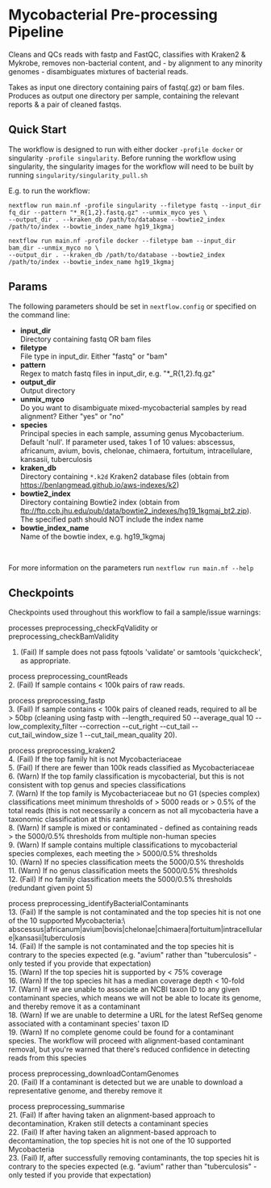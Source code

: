 # Mycobacterial Pre-processing Pipeline #
  
Cleans and QCs reads with fastp and FastQC, classifies with Kraken2 & Mykrobe, removes non-bacterial content, and - by alignment to any minority genomes - disambiguates mixtures of bacterial reads.

Takes as input one directory containing pairs of fastq(.gz) or bam files.
Produces as output one directory per sample, containing the relevant reports & a pair of cleaned fastqs.

## Quick Start ## 
The workflow is designed to run with either docker `-profile docker` or singularity `-profile singularity`. Before running the workflow using singularity, the singularity images for the workflow will need to be built by running `singularity/singularity_pull.sh` 

E.g. to run the workflow:
```
nextflow run main.nf -profile singularity --filetype fastq --input_dir fq_dir --pattern "*_R{1,2}.fastq.gz" --unmix_myco yes \
--output_dir . --kraken_db /path/to/database --bowtie2_index /path/to/index --bowtie_index_name hg19_1kgmaj

nextflow run main.nf -profile docker --filetype bam --input_dir bam_dir --unmix_myco no \
--output_dir . --kraken_db /path/to/database --bowtie2_index /path/to/index --bowtie_index_name hg19_1kgmaj
```

## Params ##
The following parameters should be set in `nextflow.config` or specified on the command line:

* **input_dir**<br /> 
Directory containing fastq OR bam files
* **filetype**<br />
File type in input_dir. Either "fastq" or "bam"
* **pattern**<br />
Regex to match fastq files in input_dir, e.g. "*_R{1,2}.fq.gz"
* **output_dir**<br />
Output directory
* **unmix_myco**<br />
Do you want to disambiguate mixed-mycobacterial samples by read alignment? Either "yes" or "no"
* **species**<br />
Principal species in each sample, assuming genus Mycobacterium. Default 'null'. If parameter used, takes 1 of 10 values: abscessus, africanum, avium, bovis, chelonae, chimaera, fortuitum, intracellulare, kansasii, tuberculosis
* **kraken_db**<br />
Directory containing `*.k2d` Kraken2 database files (obtain from https://benlangmead.github.io/aws-indexes/k2)
* **bowtie2_index**<br />
Directory containing Bowtie2 index (obtain from ftp://ftp.ccb.jhu.edu/pub/data/bowtie2_indexes/hg19_1kgmaj_bt2.zip). The specified path should NOT include the index name
* **bowtie_index_name**<br />
Name of the bowtie index, e.g. hg19_1kgmaj<br />
<br />

For more information on the parameters run `nextflow run main.nf --help`

## Checkpoints ##
Checkpoints used throughout this workflow to fail a sample/issue warnings:
 
 processes preprocessing_checkFqValidity or preprocessing_checkBamValidity
 1. (Fail) If sample does not pass fqtools 'validate' or samtools 'quickcheck', as appropriate.
 
 process preprocessing_countReads\
 2. (Fail) If sample contains < 100k pairs of raw reads.
 
 process preprocessing_fastp\
 3. (Fail) If sample contains < 100k pairs of cleaned reads, required to all be > 50bp (cleaning using fastp with --length_required 50 --average_qual 10 --low_complexity_filter --correction --cut_right --cut_tail --cut_tail_window_size 1 --cut_tail_mean_quality 20).

 process preprocessing_kraken2\
 4. (Fail) If the top family hit is not Mycobacteriaceae\
 5. (Fail) If there are fewer than 100k reads classified as Mycobacteriaceae \
 6. (Warn) If the top family classification is mycobacterial, but this is not consistent with top genus and species classifications\
 7. (Warn) If the top family is Mycobacteriaceae but no G1 (species complex) classifications meet minimum thresholds of > 5000 reads or > 0.5% of the total reads (this is not necessarily a concern as not all mycobacteria have a taxonomic classification at this rank) \
 8. (Warn) If sample is mixed or contaminated - defined as containing reads > the 5000/0.5% thresholds from multiple non-human species\
 9. (Warn) If sample contains multiple classifications to mycobacterial species complexes, each meeting the > 5000/0.5% thresholds\
 10. (Warn) If no species classification meets the 5000/0.5% thresholds\
 11. (Warn) If no genus classification meets the 5000/0.5% thresholds\
 12. (Fail) If no family classification meets the 5000/0.5% thresholds (redundant given point 5)
 
 process preprocessing_identifyBacterialContaminants\
 13. (Fail) If the sample is not contaminated and the top species hit is not one of the 10 supported Mycobacteria:\ abscessus|africanum|avium|bovis|chelonae|chimaera|fortuitum|intracellulare|kansasii|tuberculosis\
 14. (Fail) If the sample is not contaminated and the top species hit is contrary to the species expected (e.g. "avium" rather than "tuberculosis" - only tested if you provide that expectation)\
 15. (Warn) If the top species hit is supported by < 75% coverage\
 16. (Warn) If the top species hit has a median coverage depth < 10-fold\
 17. (Warn) If we are unable to associate an NCBI taxon ID to any given contaminant species, which means we will not be able to locate its genome, and thereby remove it as a contaminant\
 18. (Warn) If we are unable to determine a URL for the latest RefSeq genome associated with a contaminant species' taxon ID\
 19. (Warn) If no complete genome could be found for a contaminant species. The workflow will proceed with alignment-based contaminant removal, but you're warned that there's reduced confidence in detecting reads from this species
 
 process preprocessing_downloadContamGenomes\
 20. (Fail) If a contaminant is detected but we are unable to download a representative genome, and thereby remove it
 
 process preprocessing_summarise\
 21. (Fail) If after having taken an alignment-based approach to decontamination, Kraken still detects a contaminant species\
 22. (Fail) If after having taken an alignment-based approach to decontamination, the top species hit is not one of the 10 supported Mycobacteria\
 23. (Fail) If, after successfully removing contaminants, the top species hit is contrary to the species expected (e.g. "avium" rather than "tuberculosis" - only tested if you provide that expectation)

